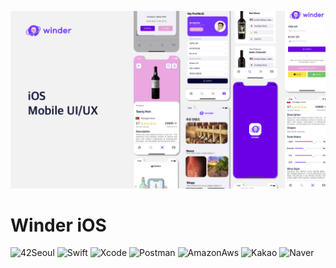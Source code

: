 <p align='center'><img src="https://github.com/LAP-WINDER/LAP-WINDER-iOS/blob/main/Resources/Winder_iOS_UI:UX.png" style="zoom:50%;" /></p>

# Winder iOS

![42Seoul](https://img.shields.io/badge/-42Seoul-000000?logo=42&logoColor=white&style=flat&logoWidth=20) ![Swift](https://img.shields.io/badge/-Swift_5-F05138?logo=swift&logoColor=white&style=flat&logoWidth=20) ![Xcode](https://img.shields.io/badge/-Xcode-0D96F6?logo=App-Store&logoColor=white&style=flat&logoWidth=20) ![Postman](https://img.shields.io/badge/-Postman-FF6C37?logo=Postman&logoColor=white&style=flat&logoWidth=20) ![AmazonAws](https://img.shields.io/badge/-Amazon_AWS-232F3E?logo=AmazonAWS&logoColor=white&style=flat&logoWidth=20) ![Kakao](https://img.shields.io/badge/-Kakao_API-FFCD00?logo=Kakao&logoColor=white&style=flat&logoWidth=20) ![Naver](https://img.shields.io/badge/-Naver_API-03C75A?logo=Naver&logoColor=white&style=flat&logoWidth=20)



